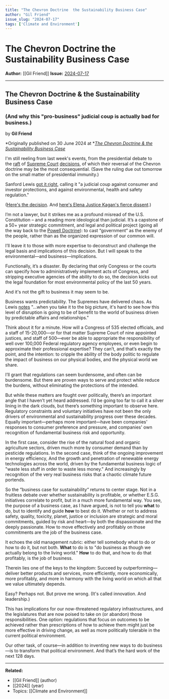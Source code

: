 ```yaml
---
title: "The Chevron Doctrine  the Sustainability Business Case"
author: "Gil Friend"
issue_slug: "2024-07-17"
tags: ['Climate and Environment']
---
```


# The Chevron Doctrine  the Sustainability Business Case

**Author:** [[Gil Friend]]
**Issue:** [2024-07-17](https://plex.collectivesensecommons.org/2024-07-17/)

---

## The Chevron Doctrine & the Sustainability Business Case
### (And why this "pro-business" judicial coup is actually bad for business.)
by **Gil Friend**

*Originally published on 30 June 2024 at *[*The Chevron Doctrine & the Sustainability Business Case*](https://gfriend.substack.com/p/the-chevron-doctrine-and-the-sustainability)

I'm still reeling from last week's events, from the presidential debate to the [raft](https://www.nytimes.com/2024/06/29/climate/supreme-court-epa.html) of [Supreme Court](https://www.nytimes.com/interactive/2024/06/27/us/supreme-court-chamber-photos.html) [decisions](https://www.nytimes.com/2024/06/29/opinion/supreme-court-chevron-loper.html), of which their reversal of the Chevron doctrine may be the most consequential. (Save the ruling due out tomorrow on the small matter of presidential immunity.)

Sanford Lewis [got it right](https://www.linkedin.com/feed/update/urn:li:activity:7212890000730812417/), calling it "a judicial coup against consumer and investor protections, and against environmental, health and safety regulation."

([Here's the decision](https://www.linkedin.com/feed/update/urn:li:activity:7212890000730812417/). And [here's Elena Justice Kagan's fierce dissent](https://www.dropbox.com/scl/fi/yczmvfu9mayc081c7k9mv/Loper-chevron-doctrine-Kagan-dissent.docx?dl=0&rlkey=p1aoq5pxbkjjbbpbwuyhbzyv6).)

I’m not a lawyer, but it strikes me as a profound misread of the U.S. Constitution – and a reading more ideological than judicial. It’s a capstone of a 50+ year strategic commitment, and legal and political project (going all the way back to the [Powell Doctrine](https://www.youtube.com/watch?v=IcBuBgz6RAY)): to cast “government“ as the enemy of the people, rather than as the organized expression of our common will.

I’ll leave it to those with more expertise to deconstruct and challenge the legal basis and implications of this decision. But I will speak to the environmental—and business—implications.

Functionally, it’s a disaster. By declaring that only Congress or the courts can specify how to administratively implement acts of Congress, and stripping executive agencies of the ability to do so, the decision kicks out the legal foundation for most environmental policy of the last 50 years.

And it's not the gift to business it may seem to be.

Business wants predictability. The Supremes have delivered chaos. As Lewis [notes](https://www.linkedin.com/feed/update/urn:li:activity:7212890000730812417/) "…when you take it to the big picture, it's hard to see how this level of disruption is going to be of benefit to the world of business driven by predictable affairs and relationships."

Think about it for a minute. How will a Congress of 535 elected officials, and a staff of 15-20,000—or for that matter Supreme Court of nine appointed justices, and staff of 500—ever be able to appropriate the responsibility of well over 100,000 Federal regulatory agency employees, or even begin to approximate their professional expertise? They can’t, and that’s exactly the point, and the intention: to cripple the ability of the body politic to regulate the impact of business on our physical bodies, and the physical world we share.

I’ll grant that regulations can seem burdensome, and often can be burdensome. But there are proven ways to serve and protect while reduce the burdens, without eliminating the protections of the intended.

But while these matters are fought over politically, there’s an important angle that I haven’t yet heard addressed. I’d be going too far to call it a silver lining in the dark clouds, but there’s something important to observe here. Regulatory constraints and voluntary initiatives have not been the only drivers of environmental and sustainability progress over these decades. Equally important—perhaps more important—have been companies' responses to consumer preference and pressure, and companies' own recognition of fundamental business risk and opportunity.

In the first case, consider the rise of the natural food and organic agriculture sectors, driven much more by consumer demand than by pesticide regulations. In the second case, think of the ongoing improvement in energy efficiency, And the growth and penetration of renewable energy technologies across the world, driven by the fundamental business logic of "waste less stuff in order to waste less money." And increasingly by recognition of the very real business risks that a chaotic climate future portends.

So the “business case for sustainability“ returns to center stage. Not in a fruitless debate over whether sustainability is profitable, or whether E.S.G. initiatives correlate to profit, but in a much more fundamental way. You see, the purpose of a business case, as I have argued, is not to tell you **what** to do, but to identify and guide **how** to best do it. Whether or not to address safety, quality, toxicity, planet, justice or inclusion are strategic and moral commitments, guided by risk and heart—by both the dispassionate and the deeply passionate. How to move effectively and profitably on those commitments are the job of the business case.

It echoes the old management rubric: either tell somebody what to do or how to do it, but not both. **What** to do is to "do business as though we actually belong to the living world." **How** to do that, and how to do that profitably, is the job of business.

Therein lies one of the keys to the kingdom: Succeed by outperforming—deliver better products and services, more efficiently, more economically, more profitably, and more in harmony with the living world on which all that we value ultimately depends.

Easy? Perhaps not. But prove me wrong. (It's called innovation. And leadership.)

This has implications for our now-threatened regulatory infrastructures, and the legislatures that are now poised to take on (or abandon) those responsibilities. One option: regulations that focus on outcomes to be achieved rather than prescriptions of how to achieve them might just be more effective in driving change, as well as more politically tolerable in the current political environment.

Our other task, of course—in addition to inventing new ways to do business—is to transform that political environment. And that’s the hard work of the next 128 days.

---

**Related:**
- [[Gil Friend]] (author)
- [[2024]] (year)
- Topics: [[Climate and Environment]]

